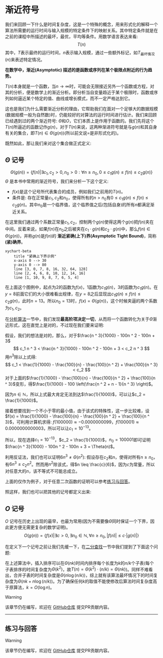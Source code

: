 # 渐近符号
我们来回顾一下什么是时间复杂度，这是一个特殊的概念，用来形式化的解释一个算法所需要的运行时间与输入规模的特定条件下的映射关系。其中特定条件就是在之前的课程中所描述的最坏，最优，平均等条件。用数学语言表达来看:
$$T(n)$$
其中，$T$表示最终的运行时间，$n$表示输入规模，通过一些额外标记，如$T_\text{最坏情况}(n)$来表述特定情况。

**在数学中，渐近(Asymptotic) 描述的是函数或序列在某个极限点附近的行为趋势。**

$T(n)$本身就是一个函数，当$n \to \infty$时，可能会无限接近另外一个函数或方程，对其的分析，便是数学上的渐近分析。即分析当自变量趋近于某个极限时，函数或序列如何逼近某个特定的值、曲线或增长模式，而不一定严格达到它。

这也是我们为什么需要渐近分析的理由，它帮助我们在面对一个足够大的数据规模(数据规模一般为自然数)时，仍能较好的对算法的运行时间进行估计。我们来回顾已经遇到过的两个渐近符号: $\Theta$和$O$，它们本质上是作用于函数的。我们先将这个$T(n)$所逼近的函数记作$g(n)$，对于$T(n)$来说，这两种渐进符号就是与$g(n)$和其自身有关的集合，即$T(n) \in \Theta(g(n))$(所以前文说$=$是非形式化的)。

既然如此，那让我们来对这个集合做正式定义:

## $\Theta$ 记号
$$
\Theta(g(n)) = \{ f(n) | \exists c_1, c_2 > 0, n_0 > 0 : \forall n \geq n_0, 0 \leq c_1 g(n) \leq f(n) \leq c_2 g(n) \}
$$
$\Theta$ 是本书中常用的渐近符号，我们来分析一下这个定义:
- $f(x)$是这个记号所代表集合的成员，例如我们之前用的$T(n)$。
- 条件是: 存在正常量$c_1, c_2$和$n_0$，使得所有的$n > n_0$有$0 \leq c_1 g(n) \leq f(n) \leq c_2 g(n)$。其中$n_0$是一个临界值，这个临界值之后(包括自身)的所有$n$都满足渐近关系。

在这里我们通过两个系数正常量$c_1, c_2$，控制两个$g(n)$使得这两个$g(n)$把$f(n)$夹在中间。反着来说，如果$f(n)$在$n_0$之后被夹在$c_1 \cdot g(n)$和$c_2 \cdot g(n)$中，那么$f(n) \in \Theta(g(n))$，并称$g(n)$是$f(n)$的 **渐近紧确(上下)界(Asymptotic Tight Bound)**，简称 **(紧)确界**。

```mermaid
xychart-beta
    title "紧确上下界示例"
    x-axis 0 --> 30
    y-axis 0 --> 80
    line [3, 0, 7, 8, 16, 32, 64, 128]
    line [2, 4, 6, 8, 10, 12, 14, 16]
    line [1, 10, 9, 8, 7, 6, 5, 4]
```

在上面这个图例中，起点为$2$的函数为$f(x)$，$1$函数为$c_1 g(n)$，$3$的函数为$c_1 g(n)$。在$y = 8$前面它们的大小很难看出规律，在$y = 8$之后显现出$c_1 g(n) \leq f(n) \leq c_2 g(n)$，此时$n = 13$。所以$n_0 = 13$时，$f(x) = \Theta(g(n))$，这个时候夹逼的两个系数为$c_1, c_2$。

在[分析算法](foundation/algorithm/algorithm_analysis.md#练习与回答)一节中，我们发现**最高阶项决定一切**，从而将一个函数转化为关于$\Theta$渐近形式，这在直觉上是对的，不过现在我们要来证明:

假设，我们的想法是对的，那么，对于$\frac{n ^ 3}{1000} - 100n ^ 2 - 100n + 3$
$$
c_1 n ^ 3 < \frac{n ^ 3}{1000} - 100n ^ 2 - 100n + 3 < c_2 n ^ 3
$$
用$n ^ 3$除以上式得:
$$
c_1 < \frac{1}{1000} - \frac{100}{n} - \frac{100}{n ^ 2} + \frac{100}{n ^ 3} < c_2
$$
对于上面的$\frac{1}{1000} - \frac{100}{n} - \frac{100}{n ^ 2} + \frac{100}{n ^ 3}$变形，得$\frac{1}{1000} - 100 \left(\frac{n ^ 2 + n - 1}{n ^ 3} \right)$。

因为$n \in \mathbb{N}$，所以上式最大肯定无法到达$\frac{1}{1000}$，可以让$c_2 = \frac{1}{1000}$。

接着想要找到一个不小于零的最小值，由于该式的特殊性，这一步比较难，设$f(x) = \frac{1}{1000} - \frac{100}{n} - \frac{100}{n ^ 2} + \frac{100}{n ^ 3}$，可利用计算机求得: $f(100000) \approx −0.0000000099$，$f(100001) \approx 0.0000000000003$，所以可以让$c_1 = 10 ^ {-13}$。

所以，现在选择$c_1 = 10 ^ {-13}$，$c_2 = \frac{1}{1000}$，$n_0 = 100001$即可证明$\frac{n ^ 3}{1000} - 100n ^ 2 - 100n + 3 = \Theta(n)$。

利用反证法，我们也可以证明$6 n^3 \neq \Theta(n ^ 2)$: 假设存在$c_2$和$n$，使得对所有$n \geq n_0$，有$6 n^3 \leq c_2 n ^ 2$。然而用$n ^ 2$除该式，得$n \leq \frac{c}{6}$，因为$c$为常量，所以对任意大的$n$，该不等式不可能总成立。

上面的仅作为例子，对于任意二次函数的证明可以参考[练习与回答](#练习与回答)。

照这样，我们也可以把其他的记号都定义出来:

## $O$ 记号
$O$ 记号在历史上出现的最早，也最为常用(因为不需要像$\Theta$同时保证一个下界，因此更方便无需更复杂的数学证明)。
$$
O(g(n)) = \{ f(x) | \exists c > 0, \exists n_0 \in \mathbb{N}, \forall n \geq n_0, \, |f(n)| \leq c \cdot |g(n)| \}
$$

在定义下一个记号之前让我们先缓一下，在[二分查找](/foundation/algorithm/binary_search.md)一节中我们提到了下面这个问题:

在上述算法中，插入排序可以在$\Theta(n k)$时间内排序每个长度为$k$的$n / k$个子表(每个子表排序的时间复杂度为$\Theta(k ^ 2)$，故$T(n) = \Theta(k ^ 2) \cdot (n / k) = \Theta(n k)$)。同样不难看出，合并子表的时间复杂度是$\Theta(n \log (n / k))$，综上就有该算法最坏情况下的时间复杂度为$\Theta(n k + n \log (n / k))$。为了确保任何$k$的取值不能使修改后算法时间复杂度高于原算法，$k = O(\log n)$。

> [!WARNING]
> 该章节仍在编写，欢迎在 [GitHub仓库](https://github.com/TickPoints/algorithm_learning) 提交PR贡献内容。

---
## 练习与回答
> [!WARNING]
> 该章节仍在编写，欢迎在 [GitHub仓库](https://github.com/TickPoints/algorithm_learning) 提交PR贡献内容。
